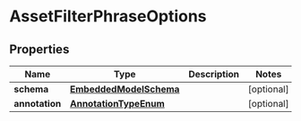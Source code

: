 
# AssetFilterPhraseOptions

## Properties
Name | Type | Description | Notes
------------ | ------------- | ------------- | -------------
**schema** | [**EmbeddedModelSchema**](EmbeddedModelSchema.md) |  |  [optional]
**annotation** | [**AnnotationTypeEnum**](AnnotationTypeEnum.md) |  |  [optional]



